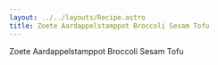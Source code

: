 ```yaml
---
layout: ../../layouts/Recipe.astro
title: Zoete Aardappelstamppot Broccoli Sesam Tofu
---
```

Zoete Aardappelstamppot Broccoli Sesam Tofu